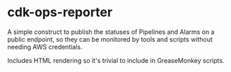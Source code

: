 # cdk-ops-reporter

A simple construct to publish the statuses of Pipelines and Alarms on a public endpoint,
so they can be monitored by tools and scripts without needing AWS credentials.

Includes HTML rendering so it's trivial to include in GreaseMonkey scripts.
